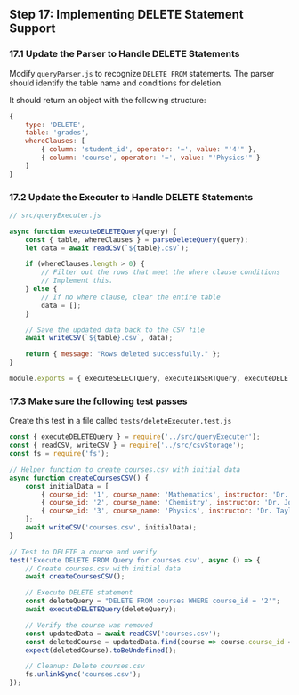 ## Step 17: Implementing DELETE Statement Support

### 17.1 Update the Parser to Handle DELETE Statements
Modify `queryParser.js` to recognize `DELETE FROM` statements.
The parser should identify the table name and conditions for deletion.

It should return an object with the following structure:
```javascript
{
    type: 'DELETE',
    table: 'grades',
    whereClauses: [
        { column: 'student_id', operator: '=', value: "'4'" },
        { column: 'course', operator: '=', value: "'Physics'" }
    ]
}
```

### 17.2 Update the Executer to Handle DELETE Statements

```javascript
// src/queryExecuter.js

async function executeDELETEQuery(query) {
    const { table, whereClauses } = parseDeleteQuery(query);
    let data = await readCSV(`${table}.csv`);

    if (whereClauses.length > 0) {
        // Filter out the rows that meet the where clause conditions
        // Implement this.
    } else {
        // If no where clause, clear the entire table
        data = [];
    }

    // Save the updated data back to the CSV file
    await writeCSV(`${table}.csv`, data);

    return { message: "Rows deleted successfully." };
}

module.exports = { executeSELECTQuery, executeINSERTQuery, executeDELETEQuery };
```

### 17.3 Make sure the following test passes

Create this test in a file called `tests/deleteExecuter.test.js`

```javascript
const { executeDELETEQuery } = require('../src/queryExecuter');
const { readCSV, writeCSV } = require('../src/csvStorage');
const fs = require('fs');

// Helper function to create courses.csv with initial data
async function createCoursesCSV() {
    const initialData = [
        { course_id: '1', course_name: 'Mathematics', instructor: 'Dr. Smith' },
        { course_id: '2', course_name: 'Chemistry', instructor: 'Dr. Jones' },
        { course_id: '3', course_name: 'Physics', instructor: 'Dr. Taylor' }
    ];
    await writeCSV('courses.csv', initialData);
}

// Test to DELETE a course and verify
test('Execute DELETE FROM Query for courses.csv', async () => {
    // Create courses.csv with initial data
    await createCoursesCSV();

    // Execute DELETE statement
    const deleteQuery = "DELETE FROM courses WHERE course_id = '2'";
    await executeDELETEQuery(deleteQuery);

    // Verify the course was removed
    const updatedData = await readCSV('courses.csv');
    const deletedCourse = updatedData.find(course => course.course_id === '2');
    expect(deletedCourse).toBeUndefined();

    // Cleanup: Delete courses.csv
    fs.unlinkSync('courses.csv');
});
```
